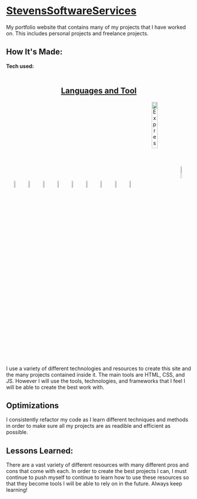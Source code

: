 # [StevensSoftwareServices](https://stevenssoftwareservices.com/)
 
My portfolio website that contains many of my projects that I have worked on. This includes personal projects and freelance projects.

## How It's Made:

**Tech used:**
<br></br>
<h2 align='center'><u>Languages and Tool</u></h3>
<section align="center">
    <img align="center" alt="Visual Studio Code" width="7%" src="https://cdn.jsdelivr.net/gh/devicons/devicon/icons/vscode/vscode-original.svg"/>
    <img align="center" alt="HTML5" width="7%" src="https://cdn.jsdelivr.net/gh/devicons/devicon/icons/html5/html5-original.svg"/>
    <img align="center" alt="CSS3" width="7%" src="https://cdn.jsdelivr.net/gh/devicons/devicon/icons/css3/css3-original.svg"/>
    <img align="center" alt="JavaScript" width="7%" src="https://cdn.jsdelivr.net/gh/devicons/devicon/icons/javascript/javascript-original.svg"/>
    <img align="center" alt="React" width="7%" src="https://cdn.jsdelivr.net/gh/devicons/devicon/icons/react/react-original.svg"/>
    <img align="center" alt="Node.js" width="7%" src="https://cdn.jsdelivr.net/gh/devicons/devicon/icons/nodejs/nodejs-original.svg"/>
    <img align="center" alt="MongoDB" width="7%" src="https://cdn.jsdelivr.net/gh/devicons/devicon/icons/mongodb/mongodb-original.svg"/>
    <img align="center" alt="Git" width="7%" src="https://cdn.jsdelivr.net/gh/devicons/devicon/icons/git/git-original.svg"/>
    <img align="center" alt="GitHub" width="7%" src="/img/github-dark.svg"/>
    <img align="center" alt="Express" width="18%" src="https://user-images.githubusercontent.com/97814431/170081210-73593c53-48ce-4ad1-bd96-d370c124cc2c.png">
    <img align="center" alt="Express" width="9%" src="/img/php.png">
</section>

I use a variety of different technologies and resources to create this site and the many projects contained inside it. The main tools are HTML, CSS, and JS. However I will use the tools, technologies, and frameworks that I feel I will be able to create the best work with.

## Optimizations

I consistently refactor my code as I learn different techniques and methods in order to make sure all my projects are as readible and efficient as possible.

## Lessons Learned:

There are a vast variety of different resources with many different pros and cons that come with each. In order to create the best projects I can, I must continue to push myself to continue to learn how to use these resources so that they become tools I will be able to rely on in the future. Always keep learning!
